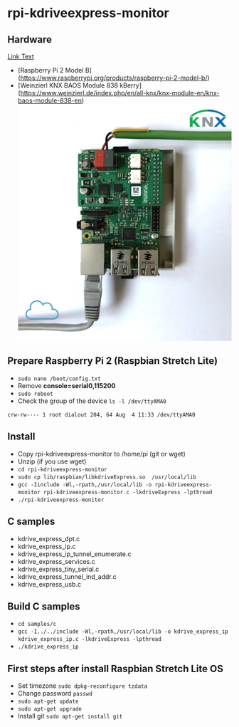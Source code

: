 # rpi-kdriveexpress-monitor
## Hardware
[Link Text](URL_to_wiki)
- [Raspberry Pi 2 Model B] (https://www.raspberrypi.org/products/raspberry-pi-2-model-b/)
- [Weinzierl KNX BAOS Module 838 kBerry] (https://www.weinzierl.de/index.php/en/all-knx/knx-module-en/knx-baos-module-838-en)
![hardware](https://github.com/marssys/rpi-kdriveexpress-monitor/raw/master/images/hardware.jpg)
## Prepare Raspberry Pi 2 (Raspbian Stretch Lite)
- `sudo nano /boot/config.txt`
- Remove **console=serial0,115200**
- `sudo reboot`
- Check the group of the device `ls -l /dev/ttyAMA0`
```
crw-rw---- 1 root dialout 204, 64 Aug  4 11:33 /dev/ttyAMA0
```
## Install
- Copy rpi-kdriveexpress-monitor to /home/pi (git or wget)
- Unzip (if you use wget)
- `cd rpi-kdriveexpress-monitor`
- `sudo cp lib/raspbian/libkdriveExpress.so  /usr/local/lib`
- `gcc -Iinclude -Wl,-rpath,/usr/local/lib -o rpi-kdriveexpress-monitor rpi-kdriveexpress-monitor.c -lkdriveExpress -lpthread`
- `./rpi-kdriveexpress-monitor`
## C samples
- kdrive_express_dpt.c
- kdrive_express_ip.c
- kdrive_express_ip_tunnel_enumerate.c
- kdrive_express_services.c
- kdrive_express_tiny_serial.c
- kdrive_express_tunnel_ind_addr.c
- kdrive_express_usb.c
## Build C samples
- `cd samples/c`
- `gcc -I../../include -Wl,-rpath,/usr/local/lib -o kdrive_express_ip kdrive_express_ip.c -lkdriveExpress -lpthread`
- `./kdrive_express_ip`
## First steps after install Raspbian Stretch Lite OS
- Set timezone `sudo dpkg-reconfigure tzdata`
- Change password `passwd`
- `sudo apt-get update`
- `sudo apt-get upgrade`
- Install git `sudo apt-get install git`
